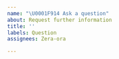 ```yaml
---
name: "\U0001F914 Ask a question"
about: Request further information
title: ''
labels: Question
assignees: Zera-ora

---
```



